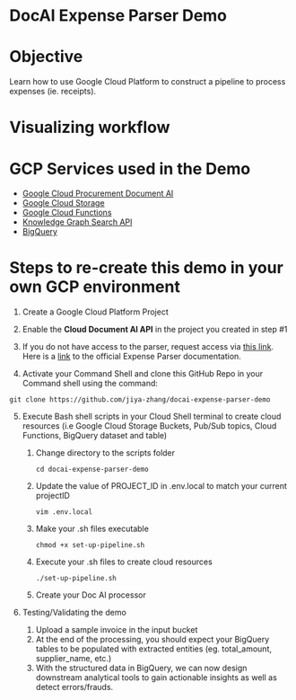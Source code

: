 # DocAI Expense Parser Demo

# Objective
Learn how to use Google Cloud Platform to construct a pipeline to process expenses (ie. receipts). 

# Visualizing workflow

# GCP Services used in the Demo
* [Google Cloud Procurement Document AI](https://cloud.google.com/solutions/procurement-doc-ai)
* [Google Cloud Storage](https://cloud.google.com/storage)
* [Google Cloud Functions](https://cloud.google.com/functions)
* [Knowledge Graph Search API](https://developers.google.com/knowledge-graph)
* [BigQuery](https://cloud.google.com/bigquery)

# Steps to re-create this demo in your own GCP environment
1. Create a Google Cloud Platform Project

2. Enable the **Cloud Document AI API** in the project you created in step #1 

3. If you do not have access to the parser, request access via [this link](https://docs.google.com/forms/d/e/1FAIpQLSc_6s8jsHLZWWE0aSX0bdmk24XDoPiE_oq5enDApLcp1VKJ-Q/viewform?gxids=7826). Here is a [link](https://cloud.google.com/document-ai/docs/processors-list#processor_expense-parser) to the official Expense Parser documentation.

4. Activate your Command Shell and clone this GitHub Repo in your Command shell using the command:
```
git clone https://github.com/jiya-zhang/docai-expense-parser-demo
```

5. Execute Bash shell scripts in your Cloud Shell terminal to create cloud resources (i.e Google Cloud Storage Buckets, Pub/Sub topics, Cloud Functions, BigQuery dataset and table)

    1. Change directory to the scripts folder

        ```
        cd docai-expense-parser-demo
        ```
    3. Update the value of PROJECT_ID in .env.local to match your current projectID

        ```
        vim .env.local
        ```
    5. Make your .sh files executable

        ```
        chmod +x set-up-pipeline.sh
        ```
    6. Execute your .sh files to create cloud resources
        ```
        ./set-up-pipeline.sh
        ```

    8. Create your Doc AI processor

6. Testing/Validating the demo

    1. Upload a sample invoice in the input bucket
    2. At the end of the processing, you should expect your BigQuery tables to be populated with extracted entities (eg. total_amount, supplier_name, etc.) 
    3. With the structured data in BigQuery, we can now design downstream analytical tools to gain actionable insights as well as detect errors/frauds.
